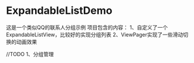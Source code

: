ExpandableListDemo
==================

这是一个类似QQ的联系人分组示例
项目包含的内容：
1、自定义了一个ExpandableListView，比较好的实现分组列表
2、ViewPager实现了一些滑动切换的动画效果

//TODO
1、分组管理
